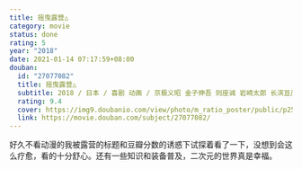 ```yaml
---
title: 摇曳露营△
category: movie
status: done
rating: 5
year: "2018"
date: 2021-01-14 07:17:59+08:00
douban:
  id: "27077082"
  title: 摇曳露营△
  subtitle: 2018 / 日本 / 喜剧 动画 / 京极义昭 金子伸吾 则座诚 岩崎太郎 长滨亘彦 矢花馨 山崎雄太 小松达彦 镰仲史阳 / 花守由美里 东山奈央
  rating: 9.4
  cover: https://img9.doubanio.com/view/photo/m_ratio_poster/public/p2508739716.jpg
  link: https://movie.douban.com/subject/27077082/
---
```


好久不看动漫的我被露营的标题和豆瓣分数的诱惑下试探着看了一下，没想到会这么疗愈，看的十分舒心。还有一些知识和装备普及，二次元的世界真是幸福。
